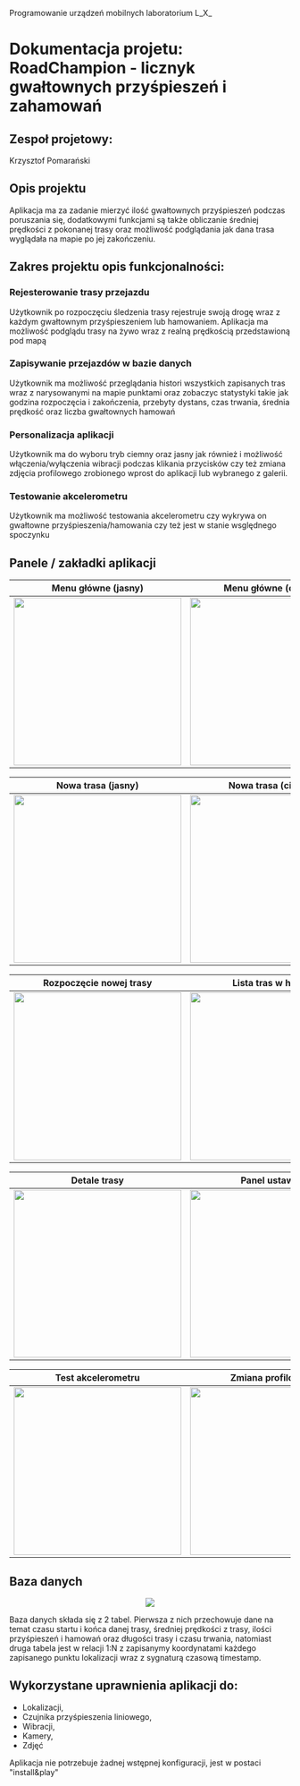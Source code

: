 Programowanie urządzeń mobilnych laboratorium L_X_ 

# Dokumentacja projetu: **RoadChampion - licznyk gwałtownych przyśpieszeń i zahamowań**

## Zespoł projetowy:
Krzysztof Pomarański

## Opis projektu
Aplikacja ma za zadanie mierzyć ilość gwałtownych przyśpieszeń podczas poruszania się, dodatkowymi funkcjami są także obliczanie średniej prędkości z pokonanej trasy oraz możliwość podglądania jak dana trasa wyglądała na mapie po jej zakończeniu.


## Zakres projektu opis funkcjonalności:
### Rejesterowanie trasy przejazdu
  Użytkownik po rozpoczęciu śledzenia trasy rejestruje swoją drogę wraz z każdym gwałtownym przyśpieszeniem lub hamowaniem. Aplikacja ma możliwość podglądu trasy na żywo wraz z realną prędkością przedstawioną pod mapą
### Zapisywanie przejazdów w bazie danych
  Użytkownik ma możliwość przeglądania histori wszystkich zapisanych tras wraz z narysowanymi na mapie punktami oraz zobaczyc statystyki takie jak godzina rozpoczęcia i zakończenia, przebyty dystans, czas trwania, średnia prędkość oraz liczba gwałtownych hamowań
### Personalizacja aplikacji
  Użytkownik ma do wyboru tryb ciemny oraz jasny jak również i możliwość włączenia/wyłączenia wibracji podczas klikania przycisków czy też zmiana zdjęcia profilowego zrobionego wprost do aplikacji lub wybranego z galerii.
### Testowanie akcelerometru
  Użytkownik ma możliwość testowania akcelerometru czy wykrywa on gwałtowne przyśpieszenia/hamowania czy też jest w stanie wsględnego spoczynku

## Panele / zakładki aplikacji 
| **Menu główne (jasny)** | **Menu główne (ciemny)** |
|--------------------------|--------------------------|
| <img src="images/menu-glowne-bialy.png" width="300"/> | <img src="images/menu-glowne-czarny.png" width="300"/> |

| **Nowa trasa (jasny)** | **Nowa trasa (ciemny)** |
|-------------------------|-------------------------|
| <img src="images/nowa-trasa-bialy.png" width="300"/> | <img src="images/nowa-trasa-czarny.png" width="300"/> |

| **Rozpoczęcie nowej trasy** | **Lista tras w historii** |
|-----------------------------|---------------------------|
| <img src="images/rozpoczecie-trasy-toast-czarny.png" width="300"/> | <img src="images/historia-tras-czarny.png" width="300"/> |

| **Detale trasy** | **Panel ustawień** |
|------------------|-------------------|
| <img src="images/detale-trasy-czarny.png" width="300"/> | <img src="images/ustawienia-biale.png" width="300"/> |

| **Test akcelerometru** | **Zmiana profilowego** |
|------------------------|-----------------------|
| <img src="images/test-akcelerometru-czarny.png" width="300"/> | <img src="images/zmiana-profilowego-czarne.png" width="300"/> |


## Baza danych
<div align="center">
  <img src="images/diagramERD.PNG" align=center>
</div>

Baza danych składa się z 2 tabel. Pierwsza z nich przechowuje dane na temat czasu startu i końca danej trasy, średniej prędkości z trasy, ilości przyśpieszeń i hamowań oraz długości trasy i czasu trwania, natomiast druga tabela jest w relacji 1:N z zapisanymy koordynatami każdego zapisanego punktu lokalizacji wraz z sygnaturą czasową timestamp.

## Wykorzystane uprawnienia aplikacji do:
- Lokalizacji,
- Czujnika przyśpieszenia liniowego,
- Wibracji,
- Kamery,
- Zdjęć


Aplikacja nie potrzebuje żadnej wstępnej konfiguracji, jest w postaci "install&play"
